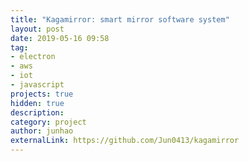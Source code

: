 ```yaml
---
title: "Kagamirror: smart mirror software system"
layout: post
date: 2019-05-16 09:58
tag:
- electron
- aws
- iot
- javascript
projects: true
hidden: true
description:
category: project
author: junhao
externalLink: https://github.com/Jun0413/kagamirror
---
```

